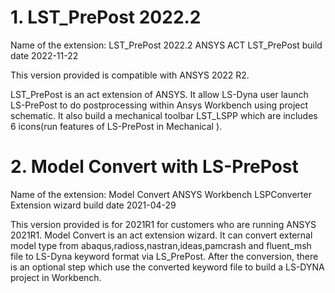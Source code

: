 # 1. LST_PrePost 2022.2
Name of the extension: LST_PrePost 2022.2
ANSYS ACT LST_PrePost build date 2022-11-22

This version provided is compatible with ANSYS 2022 R2.

LST_PrePost is an act extension of ANSYS. It allow LS-Dyna user launch LS-PrePost to do postprocessing within Ansys Workbench using project schematic.
It also build a mechanical toolbar LST_LSPP which are includes 6 icons(run features of LS-PrePost in Mechanical ).

# 2. Model Convert with LS-PrePost

Name of the extension: Model Convert
ANSYS Workbench LSPConverter Extension wizard build date 2021-04-29

This version provided is for 2021R1 for customers who are running ANSYS 2021R1.
Model Convert is an act extension wizard. It can convert external model type from 
abaqus,radioss,nastran,ideas,pamcrash and fluent_msh file to LS-Dyna keyword format via LS_PrePost.
After the conversion, there is an optional step which use the converted keyword file to build a LS-DYNA project in Workbench.